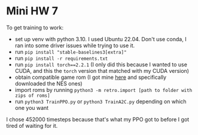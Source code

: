 # Mini HW 7

To get training to work:

- set up venv with python 3.10. I used Ubuntu 22.04. Don't use conda, I ran into some driver issues while trying to use it. 
- run `pip install "stable-baselines3[extra]"`
- run `pip install -r requirements.txt`
- run `pip install torch==2.2.1` (I only did this because I wanted to use CUDA, and this the `torch` version that matched with my CUDA version)
- obtain compatible game rom (I got mine [here](https://archive.org/details/No-Intro-Collection_2016-01-03_Fixed) and specifically downloaded the NES ones)
- import roms by running `python3 -m retro.import [path to folder with zips of roms]`
- run `python3 TrainPPO.py` or `python3 TrainA2C.py` depending on which one you want

I chose 452000 timesteps because that's what my PPO got to before I got tired of waiting for it. 
